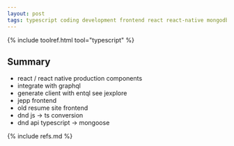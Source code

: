 ```yaml
---
layout: post
tags: typescript coding development frontend react react-native mongodb graphql
---
```


{% include toolref.html tool="typescript" %}

## Summary

- react / react native production components
- integrate with graphql
- generate client with entql see jexplore
- jepp frontend
- old resume site frontend
- dnd js -> ts conversion
- dnd api typescript -> mongoose

{% include refs.md %}